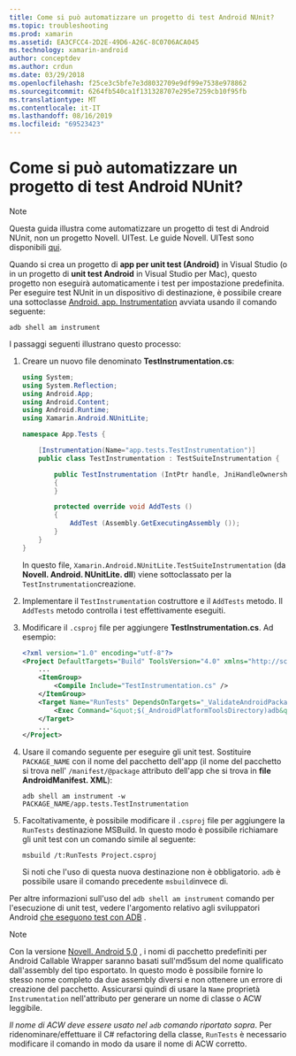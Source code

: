 ```yaml
---
title: Come si può automatizzare un progetto di test Android NUnit?
ms.topic: troubleshooting
ms.prod: xamarin
ms.assetid: EA3CFCC4-2D2E-49D6-A26C-8C0706ACA045
ms.technology: xamarin-android
author: conceptdev
ms.author: crdun
ms.date: 03/29/2018
ms.openlocfilehash: f25ce3c5bfe7e3d8032709e9df99e7538e978862
ms.sourcegitcommit: 6264fb540ca1f131328707e295e7259cb10f95fb
ms.translationtype: MT
ms.contentlocale: it-IT
ms.lasthandoff: 08/16/2019
ms.locfileid: "69523423"
---
```

# <a name="how-do-i-automate-an-android-nunit-test-project"></a>Come si può automatizzare un progetto di test Android NUnit?

> [!NOTE]
> Questa guida illustra come automatizzare un progetto di test di Android NUnit, non un progetto Novell. UITest. Le guide Novell. UITest sono disponibili [qui](https://docs.microsoft.com/appcenter/test-cloud/preparing-for-upload/uitest).

Quando si crea un progetto di **app per unit test (Android)** in Visual Studio (o in un progetto di **unit test Android** in Visual Studio per Mac), questo progetto non eseguirà automaticamente i test per impostazione predefinita.
Per eseguire test NUnit in un dispositivo di destinazione, è possibile creare una sottoclasse [Android. app. Instrumentation](xref:Android.App.Instrumentation) avviata usando il comando seguente: 

```shell
adb shell am instrument 
```

I passaggi seguenti illustrano questo processo:

1. Creare un nuovo file denominato **TestInstrumentation.cs**: 

    ```cs 
    using System;
    using System.Reflection;
    using Android.App;
    using Android.Content;
    using Android.Runtime;
    using Xamarin.Android.NUnitLite;

    namespace App.Tests {

        [Instrumentation(Name="app.tests.TestInstrumentation")]
        public class TestInstrumentation : TestSuiteInstrumentation {

            public TestInstrumentation (IntPtr handle, JniHandleOwnership transfer) : base (handle, transfer)
            {
            }

            protected override void AddTests ()
            {
                AddTest (Assembly.GetExecutingAssembly ());
            }
        }
    }
    ```

    In questo file, `Xamarin.Android.NUnitLite.TestSuiteInstrumentation` (da **Novell. Android. NUnitLite. dll**) viene sottoclassato per la `TestInstrumentation`creazione.

2. Implementare il `TestInstrumentation` costruttore e il `AddTests` metodo. Il `AddTests` metodo controlla i test effettivamente eseguiti.

3. Modificare il `.csproj` file per aggiungere **TestInstrumentation.cs**. Ad esempio:

    ```xml
    <?xml version="1.0" encoding="utf-8"?>
    <Project DefaultTargets="Build" ToolsVersion="4.0" xmlns="http://schemas.microsoft.com/developer/msbuild/2003">
        ...
        <ItemGroup>
            <Compile Include="TestInstrumentation.cs" />
        </ItemGroup>
        <Target Name="RunTests" DependsOnTargets="_ValidateAndroidPackageProperties">
            <Exec Command="&quot;$(_AndroidPlatformToolsDirectory)adb&quot; $(AdbTarget) $(AdbOptions) shell am instrument -w $(_AndroidPackage)/app.tests.TestInstrumentation" />
        </Target>
        ...
    </Project>
    ```

4. Usare il comando seguente per eseguire gli unit test. Sostituire `PACKAGE_NAME` con il nome del pacchetto dell'app (il nome del pacchetto si trova nell' `/manifest/@package` attributo dell'app che si trova in **file AndroidManifest. XML**):

    ```shell
    adb shell am instrument -w PACKAGE_NAME/app.tests.TestInstrumentation
    ```

5. Facoltativamente, è possibile modificare il `.csproj` file per aggiungere la `RunTests` destinazione MSBuild. In questo modo è possibile richiamare gli unit test con un comando simile al seguente:

    ```shell
    msbuild /t:RunTests Project.csproj
    ```
    Si noti che l'uso di questa nuova destinazione non è obbligatorio. `adb` è possibile usare il comando precedente `msbuild`invece di.

Per altre informazioni sull'uso del `adb shell am instrument` comando per l'esecuzione di unit test, vedere l'argomento relativo agli sviluppatori Android [che eseguono test con ADB](https://developer.android.com/studio/test/command-line.html#RunTestsDevice) .


> [!NOTE]
> Con la versione [Novell. Android 5,0](https://github.com/xamarin/release-notes-archive/blob/master/release-notes/android/xamarin.android_5/xamarin.android_5.1/index.md#Android_Callable_Wrapper_Naming) , i nomi di pacchetto predefiniti per Android Callable Wrapper saranno basati sull'md5sum del nome qualificato dall'assembly del tipo esportato. In questo modo è possibile fornire lo stesso nome completo da due assembly diversi e non ottenere un errore di creazione del pacchetto. Assicurarsi quindi di usare la `Name` proprietà `Instrumentation` nell'attributo per generare un nome di classe o ACW leggibile.

_Il nome di ACW deve essere usato nel `adb` comando riportato sopra_.
Per ridenominare/effettuare il C# refactoring della classe, `RunTests` è necessario modificare il comando in modo da usare il nome di ACW corretto.

